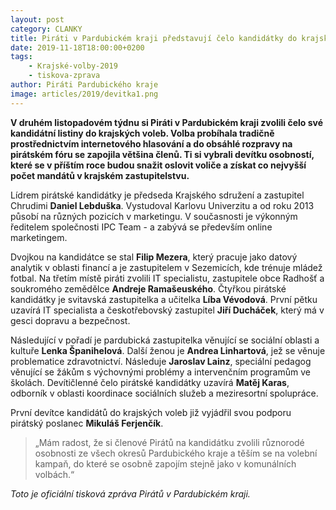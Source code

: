 ```yaml
---
layout: post
category: CLANKY
title: Piráti v Pardubickém kraji představují čelo kandidátky do krajských voleb
date: 2019-11-18T18:00:00+0200
tags: 
    - Krajské-volby-2019
    - tiskova-zprava
author: Piráti Pardubického kraje
image: articles/2019/devitka1.png
---
```


**V druhém listopadovém týdnu si Piráti v Pardubickém kraji zvolili čelo své kandidátní listiny do krajských voleb. Volba probíhala tradičně prostřednictvím internetového hlasování a do obsáhlé rozpravy na pirátském fóru se zapojila většina členů. Ti si vybrali devítku osobností, které se v příštím roce budou snažit oslovit voliče a získat co nejvyšší počet mandátů v krajském zastupitelstvu.**

Lídrem pirátské kandidátky je předseda Krajského sdružení a zastupitel Chrudimi **Daniel Lebduška**.
Vystudoval Karlovu Univerzitu a od roku 2013 působí na různých pozicích v marketingu. V současnosti je výkonným ředitelem společnosti IPC Team - a zabývá se především online marketingem.


Dvojkou na kandidátce se stal **Filip Mezera**, který pracuje jako datový analytik v oblasti financí a je zastupitelem v Sezemicích, kde trénuje mládež fotbal. Na třetím místě piráti zvolili IT specialistu, zastupitele obce Radhošť a soukromého zemědělce **Andreje Ramašeuského**. Čtyřkou pirátské kandidátky je svitavská zastupitelka a učitelka **Líba Vévodová**. První pětku uzavírá IT specialista a českotřebovský zastupitel **Jiří Ducháček**, který má v gesci dopravu a bezpečnost.


Následující v pořadí je pardubická zastupitelka věnující se sociální oblasti a kultuře **Lenka Španihelová**. Další ženou je **Andrea Linhartová**, jež se věnuje problematice zdravotnictví. Následuje **Jaroslav Lainz**, speciální pedagog věnující se žákům s výchovnými problémy a intervenčním programům ve školách. Devítičlenné čelo pirátské kandidátky uzavírá **Matěj Karas**, odborník v oblasti koordinace sociálních služeb a meziresortní spolupráce.

První devítce kandidátů do krajských voleb již vyjádřil svou podporu pirátský poslanec **Mikuláš Ferjenčík**.
>„Mám radost, že si členové Pirátů na kandidátku zvolili různorodé osobnosti ze všech okresů Pardubického kraje a těším se na volební kampaň, do které se osobně zapojím stejně jako v komunálních volbách.“


*Toto je oficiální tisková zpráva Pirátů v Pardubickém kraji.*

